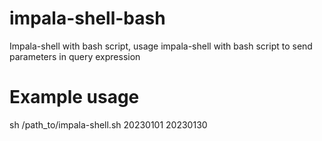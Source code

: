 # impala-shell-bash
Impala-shell with bash script, usage impala-shell with bash script to send parameters in query expression

# Example usage
sh /path_to/impala-shell.sh 20230101 20230130
